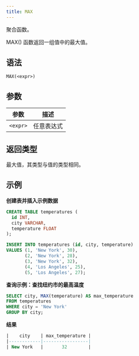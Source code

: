 ```yaml
---
title: MAX
---
```


聚合函数。

MAX() 函数返回一组值中的最大值。

## 语法

```
MAX(<expr>)
```

## 参数

| 参数      | 描述       |
|-----------|------------|
| `<expr>`  | 任意表达式 |

## 返回类型

最大值，其类型与值的类型相同。

## 示例

**创建表并插入示例数据**
```sql
CREATE TABLE temperatures (
  id INT,
  city VARCHAR,
  temperature FLOAT
);

INSERT INTO temperatures (id, city, temperature)
VALUES (1, 'New York', 30),
       (2, 'New York', 28),
       (3, 'New York', 32),
       (4, 'Los Angeles', 25),
       (5, 'Los Angeles', 27);
```

**查询示例：查找纽约市的最高温度**

```sql
SELECT city, MAX(temperature) AS max_temperature
FROM temperatures
WHERE city = 'New York'
GROUP BY city;
```

**结果**
```sql
|    city    | max_temperature |
|------------|-----------------|
| New York   |       32        |
```